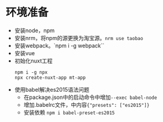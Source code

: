 # 环境准备
* 安装node，npm
* 安装nrm，将npm的源更换为淘宝源。`nrm use taobao`
* 安装webpack。`npm i -g webpack``
* 安装vue
* 初始化nuxt工程
  ```
  npm i -g npx
  npx create-nuxt-app mt-app
  ```
* 使用babel解决es2015语法问题
    * 在package.json中的启动命令中增加`--exec babel-node`
    * 增加.babelrc文件，中内容`{"presets": ["es2015"]}`
    * 安装依赖 `npm i babel-preset-es2015`
